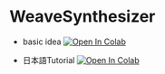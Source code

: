 # WeaveSynthesizer
- basic idea
[![Open In Colab](https://colab.research.google.com/assets/colab-badge.svg)](https://colab.research.google.com/drive/1GRyCubC9JTzmWncQmA9weRsi7bzgHvl0?usp=sharing)

- 日本語Tutorial
[![Open In Colab](https://colab.research.google.com/assets/colab-badge.svg)](https://colab.research.google.com/github/hayamatomoe/WeaveSynthesizer/blob/76e7aff0d038ef5551f89707fbebf8de5ef4c6f8/tutorial_J1.ipynb)

